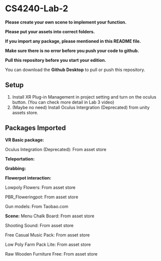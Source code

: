 # CS4240-Lab-2

**Please create your own scene to implement your function.**

**Please put your assets into correct folders.**

**If you import any package, please mentioned in this README file.**

**Make sure there is no error before you push your code to github.**

**Pull this repository before you start your edition.**

You can download the **Github Desktop** to pull or push this repository.

## Setup

1. Install XR Plug-in Management in project setting and turn on the oculus button. (You can check more detail in Lab 3 video)
2. (Maybe no need) Install Oculus Intergration (Deprecated) from unity assets store.

## Packages Imported

**VR Basic package:**

Oculus Integration (Deprecated): From asset store



**Teleportation:**



**Grabbing:**



**Flowerpot interaction:**

Lowpoly Flowers: From asset store

PBR_Floweringpot: From asset store

Gun models: From Taobao.com

**Scene:**
Menu Chalk Board: From asset store

Shooting Sound: From asset store

Free Casual Music Pack: From asset store

Low Poly Farm Pack Lite: From asset store

Raw Wooden Furniture Free: From asset store
